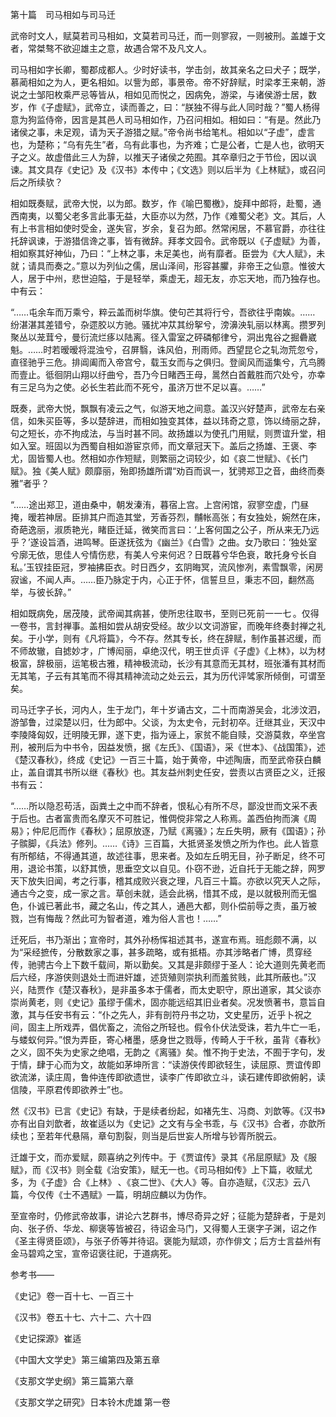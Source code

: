 第十篇　司马相如与司马迁

  

  

武帝时文人，赋莫若司马相如，文莫若司马迁，而一则寥寂，一则被刑。盖雄于文者，常桀骜不欲迎雄主之意，故遇合常不及凡文人。

司马相如字长卿，蜀郡成都人。少时好读书，学击剑，故其亲名之曰犬子；既学，慕蔺相如之为人，更名相如。以訾为郎，事景帝。帝不好辞赋，时梁孝王来朝，游说之士邹阳枚乘严忌等皆从，相如见而悦之，因病免，游梁，与诸侯游士居，数岁，作《子虚赋》，武帝立，读而善之，曰：“朕独不得与此人同时哉？”蜀人杨得意为狗监侍帝，因言是其邑人司马相如作，乃召问相如。相如曰：“有是。然此乃诸侯之事，未足观，请为天子游猎之赋。”帝令尚书给笔札。相如以“子虚”，虚言也，为楚称；“乌有先生”者，乌有此事也，为齐难；亡是公者，亡是人也，欲明天子之义。故虚借此三人为辞，以推天子诸侯之苑囿。其卒章归之于节俭，因以讽谏。其文具存《史记》及《汉书》本传中；《文选》则以后半为《上林赋》，或召问后之所续欤？

相如既奏赋，武帝大悦，以为郎。数岁，作《喻巴蜀檄》，旋拜中郎将，赴蜀，通西南夷，以蜀父老多言此事无益，大臣亦以为然，乃作《难蜀父老》文。其后，人有上书言相如使时受金，遂失官，岁余，复召为郎。然常闲居，不慕官爵，亦往往托辞讽谏，于游猎信谗之事，皆有微辞。拜孝文园令。武帝既以《子虚赋》为善，相如察其好神仙，乃曰：“上林之事，未足美也，尚有靡者。臣尝为《大人赋》，未就；请具而奏之。”意以为列仙之儒，居山泽间，形容甚臞，非帝王之仙意。惟彼大人，居于中州，悲世迫隘，于是轻举，乘虚无，超无友，亦忘天地，而乃独存也。中有云：

  

“……屯余车而万乘兮，粹云盖而树华旗。使句芒其将行兮，吾欲往乎南娭。…… 纷湛湛其差错兮，杂遝胶以方驰。骚扰冲苁其纷挐兮，滂濞泱轧丽以林离。攒罗列聚丛以茏茸兮，曼衍流烂痑以陆离。径入雷室之砰磷郁律兮，洞出鬼谷之掘礨崴魁。……时若暧暧将混浊兮，召屏翳，诛风伯，刑雨师。西望昆仑之轧沕荒忽兮，直径驰乎三危。排阊阖而入帝宫兮，载玉女而与之俱归。登阆风而遥集兮，亢鸟腾而壹止。彽徊阴山翔以纡曲兮，吾乃今日睹西王母，暠然白首戴胜而穴处兮，亦幸有三足乌为之使。必长生若此而不死兮，虽济万世不足以喜。……”

  

既奏，武帝大悦，飘飘有凌云之气，似游天地之间意。盖汉兴好楚声，武帝左右亲信，如朱买臣等，多以楚辞进，而相如独变其体，益以玮奇之意，饰以绮丽之辞，句之短长，亦不拘成法，与当时甚不同。故扬雄以为使孔门用赋，则贾谊升堂，相如入室。班固以为西蜀自相如游宦京师，而文章冠天下。盖后之扬雄、王褒、李尤，固皆蜀人也。然相如亦作短赋，则繁丽之词较少，如《哀二世赋》、《长门赋》。独《美人赋》颇靡丽，殆即扬雄所谓“劝百而讽一，犹骋郑卫之音，曲终而奏雅”者乎？

  

“……途出郑卫，道由桑中，朝发溱洧，暮宿上宫。上宫闲馆，寂寥空虚，门昼掩，暧若神居。臣排其户而造其堂，芳香芬烈，黼帐高张；有女独处，婉然在床，奇葩逸丽，淑质艳光，睹臣迁延，微笑而言曰：‘上客何国之公子，所从来无乃远乎？’遂设旨酒，进鸣琴。臣遂抚弦为《幽兰》《白雪》之曲。女乃歌曰：‘独处室兮廓无依，思佳人兮情伤悲，有美人兮来何迟？日既暮兮华色衰，敢托身兮长自私。’玉钗挂臣冠，罗袖拂臣衣。时日西夕，玄阴晦冥，流风惨冽，素雪飘零，闲房寂谧，不闻人声。……臣乃脉定于内，心正于怀，信誓旦旦，秉志不回，翻然高举，与彼长辞。”

  

相如既病免，居茂陵，武帝闻其病甚，使所忠往取书，至则已死 前一一七 。仅得一卷书，言封禅事。盖相如尝从胡安受经。故少以文词游宦，而晚年终奏封禅之礼矣。于小学，则有《凡将篇》，今不存。然其专长，终在辞赋，制作虽甚迟缓，而不师故辙，自摅妙才，广博闳丽，卓绝汉代，明王世贞评《子虚》《上林》，以为材极富，辞极丽，运笔极古雅，精神极流动，长沙有其意而无其材，班张潘有其材而无其笔，子云有其笔而不得其精神流动之处云云，其为历代评骘家所倾倒，可谓至矣。

司马迁字子长，河内人，生于龙门，年十岁诵古文，二十而南游吴会，北涉汶泗，游邹鲁，过梁楚以归，仕为郎中。父谈，为太史令，元封初卒。迁继其业，天汉中李陵降匈奴，迁明陵无罪，遂下吏，指为诬上，家贫不能自赎，交游莫救，卒坐宫刑，被刑后为中书令，因益发愤，据《左氏》、《国语》，采《世本》、《战国策》，述《楚汉春秋》，终成《史记》一百三十篇，始于黄帝，中述陶唐，而至武帝获白麟止，盖自谓其书所以继《春秋》也。其友益州刺史任安，尝责以古贤臣之义，迁报书有云：

  

“……所以隐忍苟活，函粪土之中而不辞者，恨私心有所不尽，鄙没世而文采不表于后也。古者富贵而名摩灭不可胜记，惟倜傥非常之人称焉。盖西伯拘而演《周易》；仲尼厄而作《春秋》；屈原放逐，乃赋《离骚》；左丘失明，厥有《国语》；孙子髌脚，《兵法》修列。……《诗》三百篇，大抵贤圣发愤之所为作也。此人皆意有所郁结，不得通其道，故述往事，思来者。及如左丘明无目，孙子断足，终不可用，退论书策，以舒其愤，思垂空文以自见。仆窃不逊，近自托于无能之辞，网罗天下放失旧闻，考之行事，稽其成败兴衰之理，凡百三十篇。亦欲以究天人之际，通古今之变，成一家之言。草创未就，适会此祸，惜其不成，是以就极刑而无愠色，仆诚已著此书，藏之名山，传之其人，通邑大都，则仆偿前辱之责，虽万被戮，岂有悔哉？然此可为智者道，难为俗人言也！……”

  

迁死后，书乃渐出；宣帝时，其外孙杨恽祖述其书，遂宣布焉。班彪颇不满，以为“采经摭传，分散数家之事，甚多疏略，或有抵梧。亦其涉略者广博，贯穿经传，驰骋古今上下数千载间，斯以勤矣。又其是非颇缪于圣人：论大道则先黄老而后六经，序游侠则退处士而进奸雄，述货殖则崇执利而羞贫贱，此其所蔽也。”汉兴，陆贾作《楚汉春秋》，是非虽多本于儒者，而太史职守，原出道家，其父谈亦崇尚黄老，则《史记》虽缪于儒术，固亦能远绍其旧业者矣。况发愤著书，意旨自激，其与任安书有云：“仆之先人，非有剖符丹书之功，文史星历，近乎卜祝之间，固主上所戏弄，倡优畜之，流俗之所轻也。假令仆伏法受诛，若九牛亡一毛，与蝼蚁何异。”恨为弄臣，寄心楮墨，感身世之戮辱，传畸人于千秋，虽背《春秋》之义，固不失为史家之绝唱，无韵之《离骚》矣。惟不拘于史法，不囿于字句，发于情，肆于心而为文，故能如茅坤所言：“读游侠传即欲轻生，读屈原、贾谊传即欲流涕，读庄周，鲁仲连传即欲遗世，读李广传即欲立斗，读石建传即欲俯躬，读信陵，平原君传即欲养士”也。

然《汉书》已言《史记》有缺，于是续者纷起，如褚先生、冯商、刘歆等。《汉书》亦有出自刘歆者，故崔适以为《史记》之文有与全书乖，与《汉书》合者，亦歆所续也；至若年代悬隔，章句割裂，则当是后世妄人所增与钞胥所脱云。

迁雄于文，而亦爱赋，颇喜纳之列传中。于《贾谊传》录其《吊屈原赋》及《服赋》，而《汉书》则全载《治安策》，赋无一也。《司马相如传》上下篇，收赋尤多，为《子虚》 合《上林》 、《哀二世》、《大人》等。自亦造赋，《汉志》云八篇，今仅传《士不遇赋》一篇，明胡应麟以为伪作。

至宣帝时，仍修武帝故事，讲论六艺群书，博尽奇异之好；征能为楚辞者，于是刘向、张子侨、华龙、柳褒等皆被召，待诏金马门，又得蜀人王褒字子渊，诏之作《圣主得贤臣颂》，与张子侨等并待诏。褒能为赋颂，亦作俳文；后方士言益州有金马碧鸡之宝，宣帝诏褒往祀，于道病死。

  

参考书——

《史记》 卷一百十七、一百三十 

《汉书》 卷五十七、六十二、六十四 

《史记探源》 崔适 

《中国大文学史》 第三编第四及第五章 

《支那文学史纲》 第三篇第六章 

《支那文学之研究》 日本铃木虎雄 第一卷